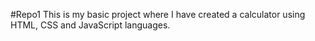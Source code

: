 #Repo1
This is my basic project where I have created a calculator using HTML, CSS and JavaScript languages.
